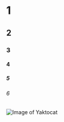 # 1

## 2

### 3

#### 4

##### 5

###### 6

## ##



![Image of Yaktocat](https://octodex.github.com/images/yaktocat.png)
